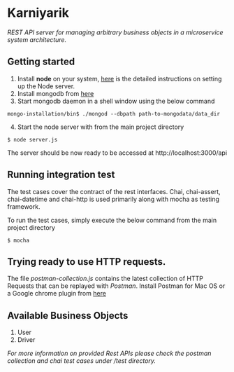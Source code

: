# Karniyarik
*REST API server for managing arbitrary business objects in a microservice system architecture.*

## Getting started

1. Install __node__ on your system, [here](https://nodejs.org/en/download/package-manager/) is the detailed instructions on setting up the Node server.
2. Install mongodb from [here](https://docs.mongodb.org/manual/installation/)
3. Start mongodb daemon in a shell window using the below command
```
mongo-installation/bin$ ./mongod --dbpath path-to-mongodata/data_dir
```
4. Start the node server with from the main project directory
```
$ node server.js
```
The server should be now ready to be accessed at http://localhost:3000/api

## Running integration test
The test cases cover the contract of the rest interfaces.
Chai, chai-assert, chai-datetime and chai-http is used  primarily along with mocha as testing framework.

To run the test cases, simply execute the below command from the main project directory
```
$ mocha
```

## Trying ready to use HTTP requests.
The file _postman-collection.js_ contains the latest collection of HTTP Requests that can be replayed with _Postman_.
Install Postman for Mac OS or a Google chrome plugin from [here](https://www.getpostman.com)


## Available Business Objects
1. User
2. Driver

_For more information on provided Rest APIs please check the postman collection and chai test cases under /test directory._
